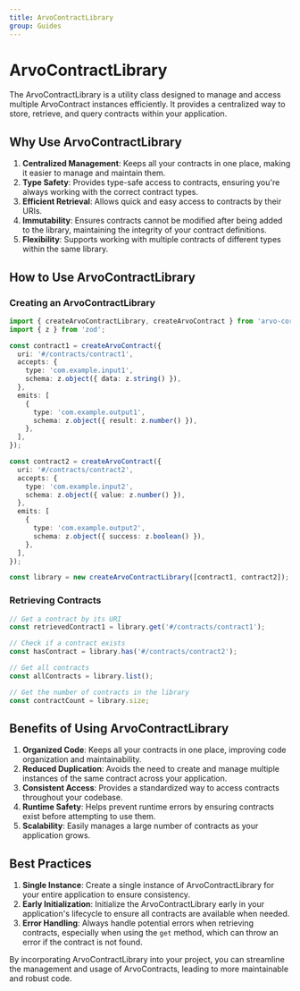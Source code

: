 ```yaml
---
title: ArvoContractLibrary
group: Guides
---
```


# ArvoContractLibrary

The ArvoContractLibrary is a utility class designed to manage and access multiple ArvoContract instances efficiently. It provides a centralized way to store, retrieve, and query contracts within your application.

## Why Use ArvoContractLibrary

1. **Centralized Management**: Keeps all your contracts in one place, making it easier to manage and maintain them.
2. **Type Safety**: Provides type-safe access to contracts, ensuring you're always working with the correct contract types.
3. **Efficient Retrieval**: Allows quick and easy access to contracts by their URIs.
4. **Immutability**: Ensures contracts cannot be modified after being added to the library, maintaining the integrity of your contract definitions.
5. **Flexibility**: Supports working with multiple contracts of different types within the same library.

## How to Use ArvoContractLibrary

### Creating an ArvoContractLibrary

```typescript
import { createArvoContractLibrary, createArvoContract } from 'arvo-core';
import { z } from 'zod';

const contract1 = createArvoContract({
  uri: '#/contracts/contract1',
  accepts: {
    type: 'com.example.input1',
    schema: z.object({ data: z.string() }),
  },
  emits: [
    {
      type: 'com.example.output1',
      schema: z.object({ result: z.number() }),
    },
  ],
});

const contract2 = createArvoContract({
  uri: '#/contracts/contract2',
  accepts: {
    type: 'com.example.input2',
    schema: z.object({ value: z.number() }),
  },
  emits: [
    {
      type: 'com.example.output2',
      schema: z.object({ success: z.boolean() }),
    },
  ],
});

const library = new createArvoContractLibrary([contract1, contract2]);
```

### Retrieving Contracts

```typescript
// Get a contract by its URI
const retrievedContract1 = library.get('#/contracts/contract1');

// Check if a contract exists
const hasContract = library.has('#/contracts/contract2');

// Get all contracts
const allContracts = library.list();

// Get the number of contracts in the library
const contractCount = library.size;
```

## Benefits of Using ArvoContractLibrary

1. **Organized Code**: Keeps all your contracts in one place, improving code organization and maintainability.
2. **Reduced Duplication**: Avoids the need to create and manage multiple instances of the same contract across your application.
3. **Consistent Access**: Provides a standardized way to access contracts throughout your codebase.
4. **Runtime Safety**: Helps prevent runtime errors by ensuring contracts exist before attempting to use them.
5. **Scalability**: Easily manages a large number of contracts as your application grows.

## Best Practices

1. **Single Instance**: Create a single instance of ArvoContractLibrary for your entire application to ensure consistency.
2. **Early Initialization**: Initialize the ArvoContractLibrary early in your application's lifecycle to ensure all contracts are available when needed.
3. **Error Handling**: Always handle potential errors when retrieving contracts, especially when using the `get` method, which can throw an error if the contract is not found.

By incorporating ArvoContractLibrary into your project, you can streamline the management and usage of ArvoContracts, leading to more maintainable and robust code.
